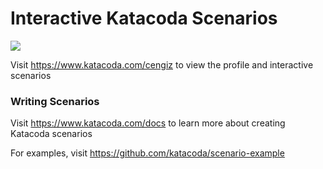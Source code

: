# Interactive Katacoda Scenarios

[![](http://shields.katacoda.com/katacoda/cengiz/count.svg)](https://www.katacoda.com/cengiz "Get your profile on Katacoda.com")

Visit https://www.katacoda.com/cengiz to view the profile and interactive scenarios

### Writing Scenarios
Visit https://www.katacoda.com/docs to learn more about creating Katacoda scenarios

For examples, visit https://github.com/katacoda/scenario-example
